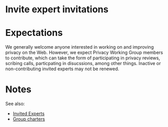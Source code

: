 # Invite expert invitations

# Expectations

We generally welcome anyone interested in working on and improving privacy on the Web. However, we expect Privacy Working Group members to contribute, which can take the form of participating in privacy reviews, scribing calls, particpating in disucssions, among other things. Inactive or non-contributing invited experts may not be renewed.

# Notes

See also:

* [Invited Experts](https://www.w3.org/invited-experts/)
* [Group charters](https://www.w3.org/groups/wg/privacy/charters/)
